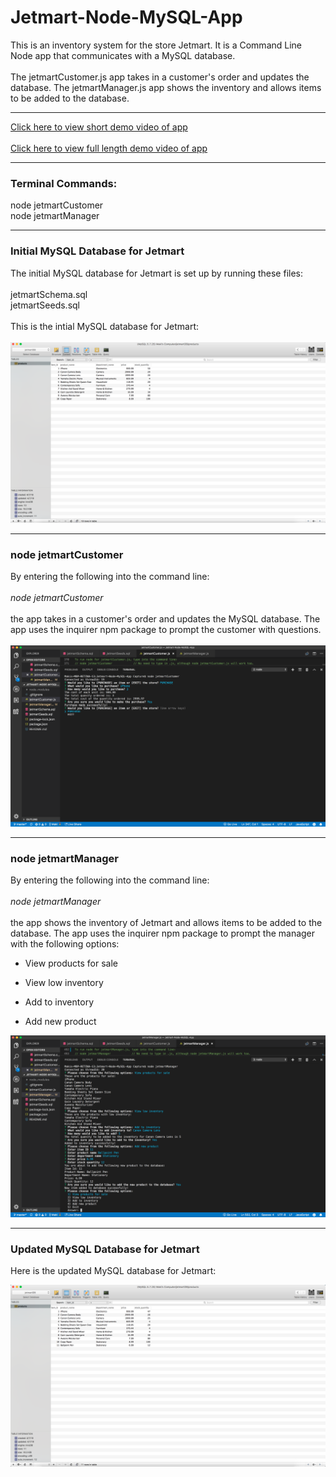# Jetmart-Node-MySQL-App

This is an inventory system for the store Jetmart. It is a Command Line Node app that communicates with a MySQL database. 
<br></br>
The jetmartCustomer.js app takes in a customer's order and updates the database. The jetmartManager.js app shows the inventory and allows items to be added to the database.
***

[Click here to view short demo video of app](https://drive.google.com/file/d/1sDDfytu3DzhJ28mqIO1QySa6r55XvKUL/view?usp=sharing)
<br></br>
[Click here to view full length demo video of app](https://drive.google.com/file/d/1oZIz1vHuH8QGqyc8nidygUZippOpFPKZ/view?usp=sharing)
***

### Terminal Commands:

node jetmartCustomer
<br>
node jetmartManager
***

### Initial MySQL Database for Jetmart

The initial MySQL database for Jetmart is set up by running these files:
<br></br>
jetmartSchema.sql
<br>
jetmartSeeds.sql
<br></br>
This is the intial MySQL database for Jetmart:
<br></br>
![Jetmart_screenshot_01](https://raw.githubusercontent.com/makicoding/Jetmart-Node-MySQL-App/master/screenshots/Jetmart_screenshot_01.png)
***

### node jetmartCustomer

By entering the following into the command line:
<br></br>
*node jetmartCustomer*
<br></br>
the app takes in a customer's order and updates the MySQL database. The app uses the inquirer npm package to prompt the customer with questions.
<br></br>
![Jetmart_screenshot_02](https://raw.githubusercontent.com/makicoding/Jetmart-Node-MySQL-App/master/screenshots/Jetmart_screenshot_02.png)
***

### node jetmartManager

By entering the following into the command line:
<br></br>
*node jetmartManager*
<br></br>
the app shows the inventory of Jetmart and allows items to be added to the database. The app uses the inquirer npm package to prompt the manager with the following options:

* View products for sale

* View low inventory

* Add to inventory

* Add new product 

![Jetmart_screenshot_03](https://raw.githubusercontent.com/makicoding/Jetmart-Node-MySQL-App/master/screenshots/Jetmart_screenshot_03.png)
***

### Updated MySQL Database for Jetmart

Here is the updated MySQL database for Jetmart:

![Jetmart_screenshot_04](https://raw.githubusercontent.com/makicoding/Jetmart-Node-MySQL-App/master/screenshots/Jetmart_screenshot_04.png)